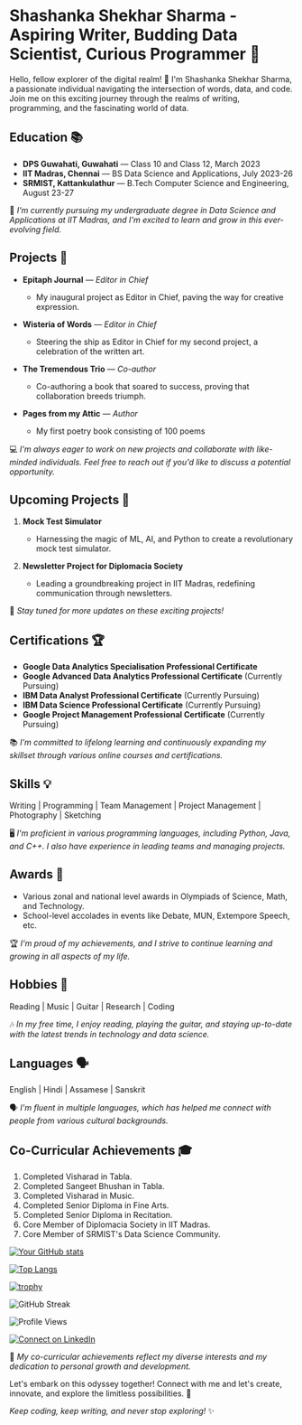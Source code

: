 # Shashanka Shekhar Sharma - Aspiring Writer, Budding Data Scientist, Curious Programmer 🚀

Hello, fellow explorer of the digital realm! 👋 I'm Shashanka Shekhar Sharma, a passionate individual navigating the intersection of words, data, and code. Join me on this exciting journey through the realms of writing, programming, and the fascinating world of data.

## Education 📚

- **DPS Guwahati, Guwahati** — Class 10 and Class 12, March 2023
- **IIT Madras, Chennai** — BS Data Science and Applications, July 2023-26
- **SRMIST, Kattankulathur** — B.Tech Computer Science and Engineering, August 23-27  

📝 *I'm currently pursuing my undergraduate degree in Data Science and Applications at IIT Madras, and I'm excited to learn and grow in this ever-evolving field.*

## Projects 🚀

- **Epitaph Journal** — *Editor in Chief*
  - My inaugural project as Editor in Chief, paving the way for creative expression.
  
- **Wisteria of Words** — *Editor in Chief*
  - Steering the ship as Editor in Chief for my second project, a celebration of the written art.

- **The Tremendous Trio** — *Co-author*
  - Co-authoring a book that soared to success, proving that collaboration breeds triumph.

- **Pages from my Attic** — *Author*
  - My first poetry book consisting of 100 poems

💻 *I'm always eager to work on new projects and collaborate with like-minded individuals. Feel free to reach out if you'd like to discuss a potential opportunity.*

## Upcoming Projects 🔮

1. **Mock Test Simulator**
   - Harnessing the magic of ML, AI, and Python to create a revolutionary mock test simulator.

2. **Newsletter Project for Diplomacia Society**
   - Leading a groundbreaking project in IIT Madras, redefining communication through newsletters.

🌟 *Stay tuned for more updates on these exciting projects!*

## Certifications 🏆

- **Google Data Analytics Specialisation Professional Certificate**
- **Google Advanced Data Analytics Professional Certificate** (Currently Pursuing)
- **IBM Data Analyst Professional Certificate** (Currently Pursuing)
- **IBM Data Science Professional Certificate** (Currently Pursuing)
- **Google Project Management Professional Certificate** (Currently Pursuing)

📚 *I'm committed to lifelong learning and continuously expanding my skillset through various online courses and certifications.*

## Skills 💡

Writing | Programming | Team Management | Project Management | Photography | Sketching

🖥️ *I'm proficient in various programming languages, including Python, Java, and C++. I also have experience in leading teams and managing projects.*

## Awards 🏅

- Various zonal and national level awards in Olympiads of Science, Math, and Technology.
- School-level accolades in events like Debate, MUN, Extempore Speech, etc.

🏆 *I'm proud of my achievements, and I strive to continue learning and growing in all aspects of my life.*

## Hobbies 🎸

Reading | Music | Guitar | Research | Coding

🎶 *In my free time, I enjoy reading, playing the guitar, and staying up-to-date with the latest trends in technology and data science.*

## Languages 🗣️

English | Hindi | Assamese | Sanskrit

🗣️ *I'm fluent in multiple languages, which has helped me connect with people from various cultural backgrounds.*

## Co-Curricular Achievements 🎓

1. Completed Visharad in Tabla.
2. Completed Sangeet Bhushan in Tabla.
3. Completed Visharad in Music.
4. Completed Senior Diploma in Fine Arts.
5. Completed Senior Diploma in Recitation.
6. Core Member of Diplomacia Society in IIT Madras.
7. Core Member of SRMIST's Data Science Community.

[![Your GitHub stats](https://github-readme-stats.vercel.app/api?username=ShashankaShekharSharma&show_icons=true&theme=dark)](https://github.com/ShashankaShekharSharma)

[![Top Langs](https://github-readme-stats.vercel.app/api/top-langs/?username=ShashankaShekharSharma&layout=compact&theme=dark)](https://github.com/ShashankaShekharSharma)

[![trophy](https://github-profile-trophy.vercel.app/?username=ShashankaShekharSharma&theme=nord&column=7)](https://github.com/ShashankaShekharSharma)

![GitHub Streak](https://github-readme-streak-stats.herokuapp.com/?user=ShashankaShekharSharma&theme=dark)

![Profile Views](https://komarev.com/ghpvc/?username=ShashankaShekharSharma)

[![Connect on LinkedIn](https://img.shields.io/badge/Connect-LinkedIn-blue)](https://www.linkedin.com/in/ShashankaShekharSharma)






🏅 *My co-curricular achievements reflect my diverse interests and my dedication to personal growth and development.*

Let's embark on this odyssey together! Connect with me and let's create, innovate, and explore the limitless possibilities. 🌟

*Keep coding, keep writing, and never stop exploring!* ✨
